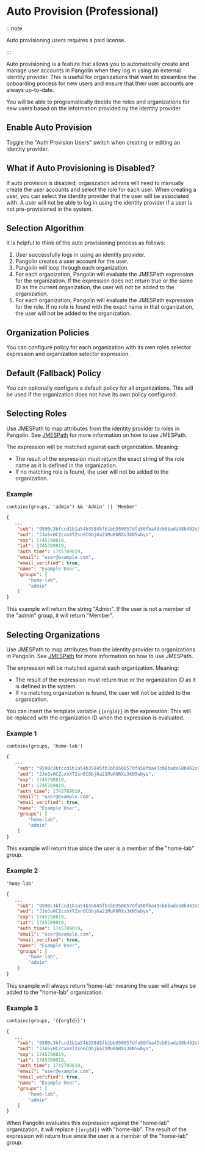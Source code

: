 # Auto Provision (Professional)

:::note

Auto provisioning users requires a paid license.

:::

Auto provisioning is a feature that allows you to automatically create and manage user accounts in Pangolin when they log in using an external identity provider. This is useful for organizations that want to streamline the onboarding process for new users and ensure that their user accounts are always up-to-date.

You will be able to programatically decide the roles and organizations for new users based on the information provided by the identity provider.

## Enable Auto Provision

Toggle the "Auth Provision Users" switch when creating or editing an identity provider.

## What if Auto Provisioning is Disabled?

If auto provision is disabled, organization admins will need to manually create the user accounts and select the role for each user. When creating a user, you can select the identity provider that the user will be associated with. A user will not be able to log in using the identity provider if a user is not pre-provisioned in the system.

## Selection Algorithm

It is helpful to think of the auto provisioning process as follows:

1. User successfully logs in using an identity provider.
2. Pangolin creates a user account for the user.
3. Pangolin will loop through each organization.
4. For each organization, Pangolin will evaluate the JMESPath expression for the organization. If the expression does not return true or the same ID as the current organization, the user will not be added to the organization.
5. For each organization, Pangolin will evaluate the JMESPath expression for the role. If no role is found with the exact name in that organization, the user will not be added to the organization.

## Organization Policies

You can configure policy for each organization with its own roles selector expression and organization selector expression.

## Default (Fallback) Policy

You can optionally configure a default policy for all organizations. This will be used if the organization does not have its own policy configured.

## Selecting Roles

Use JMESPath to map attributes from the identity provider to roles in Pangolin. See [JMESPath](https://jmespath.org/) for more information on how to use JMESPath.

The expression will be matched against each organization. Meaning:

- The result of the expression must return the exact string of the role name as it is defined in the organization.
- If no matching role is found, the user will not be added to the organization.

### Example

```
contains(groups, 'admin') && 'Admin' || 'Member'
```

```json
{
   ...
    "sub": "9590c3bfccd1b1a54b35845fb1bb950057dfa50fba43cb8bada58b462c80e207",
    "aud": "JJoSvHCZcxnXT2sn6CObj6a21MuKNRXs3kN5wbys",
    "exp": 1745790819,
    "iat": 1745789019,
    "auth_time": 1745789019,
    "email": "user@example.com",
    "email_verified": true,
    "name": "Example User",
    "groups": [
        "home-lab",
        "admin"
    ]
}
```

This example will return the string "Admin". If the user is not a member of the "admin" group, it will return "Member".

## Selecting Organizations

Use JMESPath to map attributes from the identity provider to organizations in Pangolin. See [JMESPath](https://jmespath.org/) for more information on how to use JMESPath.

The expression will be matched against each organization. Meaning:

- The result of the expression must return true or the organization ID as it is defined in the system.
- If no matching organization is found, the user will not be added to the organization.

You can insert the template variable `{{orgId}}` in the expression. This will be replaced with the organization ID when the expression is evaluated.

### Example 1

```
contains(groups, 'home-lab')
```

```json
{
   ...
    "sub": "9590c3bfccd1b1a54b35845fb1bb950057dfa50fba43cb8bada58b462c80e207",
    "aud": "JJoSvHCZcxnXT2sn6CObj6a21MuKNRXs3kN5wbys",
    "exp": 1745790819,
    "iat": 1745789019,
    "auth_time": 1745789019,
    "email": "user@example.com",
    "email_verified": true,
    "name": "Example User",
    "groups": [
        "home-lab",
        "admin"
    ]
}
```

This example will return true since the user is a member of the "home-lab" group.

### Example 2

```
'home-lab'
```

```json
{
   ...
    "sub": "9590c3bfccd1b1a54b35845fb1bb950057dfa50fba43cb8bada58b462c80e207",
    "aud": "JJoSvHCZcxnXT2sn6CObj6a21MuKNRXs3kN5wbys",
    "exp": 1745790819,
    "iat": 1745789019,
    "auth_time": 1745789019,
    "email": "user@example.com",
    "email_verified": true,
    "name": "Example User",
    "groups": [
        "home-lab",
        "admin"
    ]
}
```

This example will always return 'home-lab' meaning the user will always be added to the "home-lab" organization.

### Example 3

```
contains(groups, '{{orgId}}')
```

```json
{
   ...
    "sub": "9590c3bfccd1b1a54b35845fb1bb950057dfa50fba43cb8bada58b462c80e207",
    "aud": "JJoSvHCZcxnXT2sn6CObj6a21MuKNRXs3kN5wbys",
    "exp": 1745790819,
    "iat": 1745789019,
    "auth_time": 1745789019,
    "email": "user@example.com",
    "email_verified": true,
    "name": "Example User",
    "groups": [
        "home-lab",
        "admin"
    ]
}
```

When Pangolin evaluates this expression against the "home-lab" organization, it will replace `{{orgId}}` with "home-lab". The result of the expression will return true since the user is a member of the "home-lab" group.
